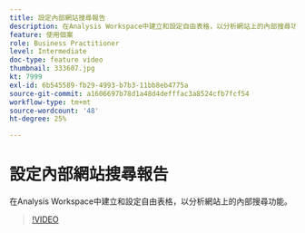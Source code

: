 ```yaml
---
title: 設定內部網站搜尋報告
description: 在Analysis Workspace中建立和設定自由表格，以分析網站上的內部搜尋功能。
feature: 使用個案
role: Business Practitioner
level: Intermediate
doc-type: feature video
thumbnail: 333607.jpg
kt: 7999
exl-id: 6b545589-fb29-4993-b7b3-11bb8eb4775a
source-git-commit: a1606697b78d1a48d4defffac3a8524cfb7fcf54
workflow-type: tm+mt
source-wordcount: '48'
ht-degree: 25%

---
```


# 設定內部網站搜尋報告

在Analysis Workspace中建立和設定自由表格，以分析網站上的內部搜尋功能。

>[!VIDEO](https://video.tv.adobe.com/v/333607/?quality=12&learn=on)
